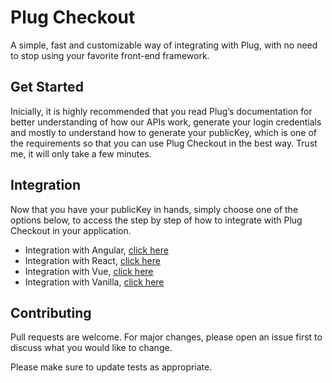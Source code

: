 # Plug Checkout

A simple, fast and customizable way of integrating with Plug, with no need to stop using your favorite front-end framework.

## Get Started

Inicially, it is highly recommended that you read Plug’s documentation for better understanding of how our APIs work, generate your login credentials and mostly to understand how to generate your publicKey, which is one of the requirements so that you can use Plug Checkout in the best way. Trust me, it will only take a few minutes.

## Integration

Now that you have your publicKey in hands, simply choose one of the options below, to access the step by step of how to integrate with Plug Checkout in your application.

- Integration with Angular, [click here](https://github.com/plughacker/plug-checkout/tree/main/packages/angular#readme)
- Integration with React, [click here](https://github.com/plughacker/plug-checkout/tree/main/packages/react#readme)
- Integration with Vue, [click here](https://github.com/plughacker/plug-checkout/tree/main/packages/vue#readme)
- Integration with Vanilla, [click here](https://github.com/plughacker/plug-checkout/tree/main/packages/core#readme)

## Contributing

Pull requests are welcome. For major changes, please open an issue first to discuss what you would like to change.

Please make sure to update tests as appropriate.
